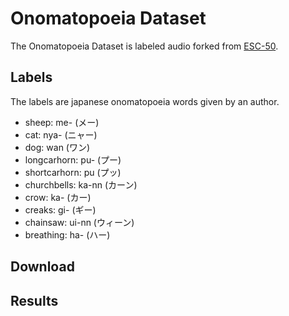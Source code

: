 # Onomatopoeia Dataset
The Onomatopoeia Dataset is labeled audio forked from [ESC-50](https://github.com/karolpiczak/ESC-50).  

## Labels
The labels are japanese onomatopoeia words given by an author.  
- sheep: me- (メー)
- cat: nya- (ニャー)
- dog: wan (ワン)
- longcarhorn: pu- (プー)
- shortcarhorn: pu (プッ)
- churchbells: ka-nn (カーン)
- crow: ka- (カー)
- creaks: gi- (ギー)
- chainsaw: ui-nn (ウィーン)
- breathing: ha- (ハー)

## Download

## Results
